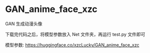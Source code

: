 # GAN_anime_face_xzc
GAN 生成动漫头像


下载完代码之后，将模型参数放入 Net 文件夹，再运行 test.py 文件即可


模型参数: https://huggingface.co/xzcLucky/GAN_anime_face_xzc
